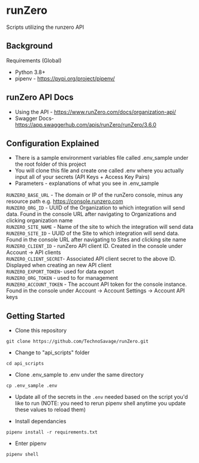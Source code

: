 # runZero
Scripts utilizing the runzero API

## Background

Requirements (Global)

- Python 3.8+
- pipenv - https://pypi.org/project/pipenv/

## runZero API Docs

- Using the API - https://www.runZero.com/docs/organization-api/
- Swagger Docs- https://app.swaggerhub.com/apis/runZero/runZero/3.6.0

## Configuration Explained

- There is a sample environment variables file called .env_sample under the root folder of this project
- You will clone this file and create one called .env where you actually input all of your secrets (API Keys + Access Key Pairs)
- Parameters - explanations of what you see in .env_sample

`RUNZERO_BASE_URL` - The domain or IP of the runZero console, minus any resource path e.g. https://console.runzero.com<br>
`RUNZERO_ORG_ID` - UUID of the Organization to which integration will send data. Found in the console URL after navigating to Organizations and clicking organization name<br>
`RUNZERO_SITE_NAME` - Name of the site to which the integration will send data<br>
`RUNZERO_SITE_ID` - UUID of the Site to which integration will send data. Found in the console URL after navigating to Sites and clicking site name<br>
`RUNZERO_CLIENT_ID` - runZero API client ID. Created in the console under Account -> API clients<br>
`RUNZERO_CLIENT_SECRET`- Associated API client secret to the above ID. Displayed when creating an new API client<br>
`RUNZERO_EXPORT_TOKEN`- used for data export<br>
`RUNZERO_ORG_TOKEN` - used to for management<br>
`RUNZERO_ACCOUNT_TOKEN` - The account API token for the console instance. Found in the console under Account -> Account Settings -> Account API keys

## Getting Started

- Clone this repository

```
git clone https://github.com/TechnoSavage/runZero.git
```

- Change to "api_scripts" folder

```
cd api_scripts
```

- Clone .env_sample to .env under the same directory

```
cp .env_sample .env
```

- Update all of the secrets in the `.env` needed based on the script you'd like to run (NOTE: you need to rerun pipenv shell anytime you update these values to reload them)

- Install dependancies

```
pipenv install -r requirements.txt
```

- Enter pipenv

```
pipenv shell
```
